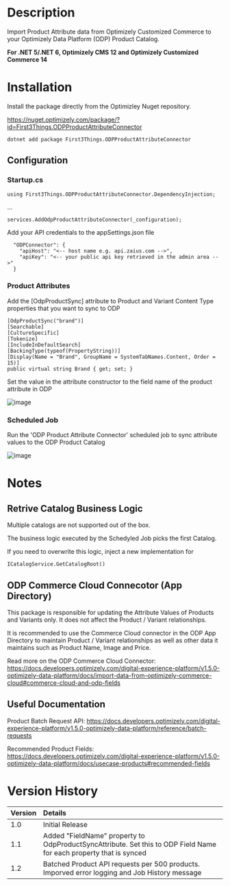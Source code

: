 # Description

Import Product Attribute data from Optimizely Customized Commerce to your Optimizely Data Platform (ODP) Product Catalog. 

**For .NET 5/.NET 6, Optimizely CMS 12 and Optimizely Customized Commerce 14**

# Installation

Install the package directly from the Optimizley Nuget repository.

https://nuget.optimizely.com/package/?id=First3Things.ODPProductAttributeConnector

```
dotnet add package First3Things.ODPProductAttributeConnector
```

## Configuration

### Startup.cs

```
using First3Things.ODPProductAttributeConnector.DependencyInjection;
```
...
```
services.AddOdpProductAttributeConnector(_configuration);
```

Add your API credentials to the appSettings.json file
```
  "ODPConnector": {
    "apiHost": "<-- host name e.g. api.zaius.com -->",
    "apiKey": "<-- your public api key retrieved in the admin area -->"
  }
```

### Product Attributes

Add the [OdpProductSync] attribute to Product and Variant Content Type properties that you want to sync to ODP

```
[OdpProductSync("brand")]
[Searchable]
[CultureSpecific]
[Tokenize]
[IncludeInDefaultSearch]
[BackingType(typeof(PropertyString))]
[Display(Name = "Brand", GroupName = SystemTabNames.Content, Order = 15)]
public virtual string Brand { get; set; }
```

Set the value in the attribute constructor to the field name of the product attribute in ODP

![image](https://user-images.githubusercontent.com/19771039/221570297-62d4a39e-ab1a-4f28-94ae-5dbb546e7e1b.png)


### Scheduled Job

Run the 'ODP Product Attribute Connector' scheduled job to sync attribute values to the ODP Product Catalog

![image](https://user-images.githubusercontent.com/19771039/221544669-fa35e11e-910b-450f-8621-8e3b64d60238.png)

# Notes

## Retrive Catalog Business Logic

Multiple catalogs are not supported out of the box.

The business logic executed by the Schedyled Job picks the first Catalog.

If you need to overwrite this logic, inject a new implementation for 

```
ICatalogService.GetCatalogRoot()
```

## ODP Commerce Cloud Connecotor (App Directory)

This package is responsible for updating the Attribute Values of Products and Variants only. It does not affect the Product / Variant relationships. 

It is recommended to use the Commerce Cloud connector in the ODP App Directory to maintain Product / Variant relationships as well as other data it maintains such as Product  Name, Image and Price.

Read more on the ODP Commerce Cloud Connector: https://docs.developers.optimizely.com/digital-experience-platform/v1.5.0-optimizely-data-platform/docs/import-data-from-optimizely-commerce-cloud#commerce-cloud-and-odp-fields

## Useful Documentation

Product Batch Request API: https://docs.developers.optimizely.com/digital-experience-platform/v1.5.0-optimizely-data-platform/reference/batch-requests

Recommended Product Fields: https://docs.developers.optimizely.com/digital-experience-platform/v1.5.0-optimizely-data-platform/docs/usecase-products#recommended-fields

# Version History

 |Version| Details|
 |:---|:---------------|
 |1.0| Initial Release|
 |1.1| Added "FieldName" property to OdpProductSyncAttribute. Set this to ODP Field Name for each property that is synced|
 |1.2| Batched Product API requests per 500 products. Imporved error logging and Job History message|
